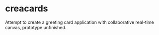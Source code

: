 # creacards
Attempt to create a greeting card application with collaborative real-time canvas, prototype unfinished.
